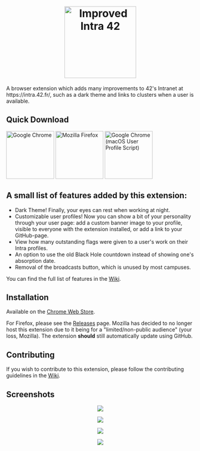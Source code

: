 <h1 align="center"><img src="https://raw.githubusercontent.com/FreekBes/improved_intra/master/promo/logo-wide.png" height="192" alt="Improved Intra 42"></h1>
A browser extension which adds many improvements to 42's Intranet at https://intra.42.fr/, such as a dark theme and links to clusters when a user is available.


## Quick Download
[<img src="https://lh4.ggpht.com/x-plP9YZXhCaiDkTKQ5S29PwLmdi4feEKrMOtQle4NuoOaUgKUMH9pPWIg91da3anhSmw-G8erEIuU0d" width="128" alt="Google Chrome" title="Download for Google Chrome">](https://chrome.google.com/webstore/detail/hmflgigeigiejaogcgamkecmlibcpdgo/)
[<img src="https://www.mozilla.org/media/img/structured-data/logo-firefox-browser.fbc7ffbb50fd.png" width="128" alt="Mozilla Firefox" title="Download for Mozilla Firefox">](https://github.com/FreekBes/improved_intra/releases/latest/download/firefox.xpi)
[<img src="https://icons.iconarchive.com/icons/papirus-team/papirus-mimetypes/512/text-x-script-icon.png" width="128" alt="Google Chrome (macOS User Profile Script)" title="Use a script to add the extension to your macOS profile, to not have to reinstall it every login">](https://github.com/FreekBes/codam_auto_extension_installer/)


## A small list of features added by this extension:
- Dark Theme! Finally, your eyes can rest when working at night.
- Customizable user profiles! Now you can show a bit of your personality through your user page: add a custom banner image to your profile, visible to everyone with the extension installed, or add a link to your GitHub-page.
- View how many outstanding flags were given to a user's work on their Intra profiles.
- An option to use the old Black Hole countdown instead of showing one's absorption date.
- Removal of the broadcasts button, which is unused by most campuses.

You can find the full list of features in the [Wiki](https://github.com/FreekBes/improved_intra/wiki/Features).


## Installation
Available on the [Chrome Web Store](https://chrome.google.com/webstore/detail/hmflgigeigiejaogcgamkecmlibcpdgo/).

For Firefox, please see the [Releases](https://github.com/FreekBes/improved_intra/releases) page. Mozilla has decided to no longer host this extension due to it being for a "limited/non-public audience" (your loss, Mozilla). The extension **should** still automatically update using GitHub.


## Contributing
If you wish to contribute to this extension, please follow the contributing guidelines in the [Wiki](https://github.com/FreekBes/improved_intra/wiki/Contributing).


## Screenshots
<p align="center">
  <img src="https://raw.githubusercontent.com/FreekBes/improved_intra/master/promo/screenshot-1.png">
</p>

<p align="center">
  <img src="https://raw.githubusercontent.com/FreekBes/improved_intra/master/promo/screenshot-5.png">
</p>

<p align="center">
  <img src="https://raw.githubusercontent.com/FreekBes/improved_intra/master/promo/screenshot-2.png">
</p>

<p align="center">
  <img src="https://raw.githubusercontent.com/FreekBes/improved_intra/master/promo/screenshot-4.png">
</p>
